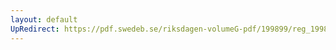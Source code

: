 ```yaml
---
layout: default
UpRedirect: https://pdf.swedeb.se/riksdagen-volumeG-pdf/199899/reg_199899/reg_199899_0336.pdf
---
```

